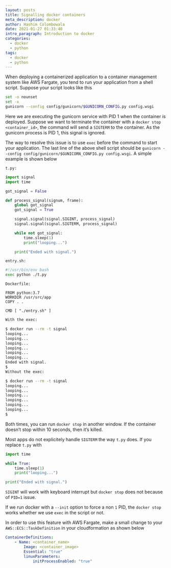 ```yaml
---
layout: posts
title: Signalling docker containers
meta_description: docker
author: Hashim Colombowala
date: 2021-01-27 01:33:40
intro_paragraph: Introduction to docker
categories:
  - docker
  - python
tags:
  - docker
  - python
---
```


When deploying a containerized application to a container management system like AWS Fargate, you tend to run your application from a shell script. Suppose your script looks like this

```sh
set -o nounset
set -x
gunicorn --config config/gunicorn/$GUNICORN_CONFIG.py config.wsgi
```

Here we are executing the gunicorn service with PID 1 when the container is deployed. Suppose we want to terminate the container with a `docker stop <container_id>`, the command will send a `SIGTERM` to the container. As the gunicorn process is PID 1, this signal is ignored.

The way to resolve this issue is to use `exec` before the command to start your application. The last line of the above shell script should be  `gunicorn --config config/gunicorn/$GUNICORN_CONFIG.py config.wsgi`. A simple example is shown below

`t.py:`

```python
import signal
import time

got_signal = False

def process_signal(signum, frame):
    global got_signal
    got_signal = True

    signal.signal(signal.SIGINT, process_signal)
    signal.signal(signal.SIGTERM, process_signal)

    while not got_signal:
        time.sleep(1)
        print("looping...")

    print("Ended with signal.")
```

`entry.sh:`

```sh
#!/usr/bin/env bash
exec python ./t.py
```

`Dockerfile:`

```docker
FROM python:3.7
WORKDIR /usr/src/app
COPY . .

CMD [ "./entry.sh" ]
```

```sh
With the exec:

$ docker run --rm -t signal
looping...
looping...
looping...
looping...
looping...
looping...
Ended with signal.
$ 
Without the exec:

$ docker run --rm -t signal
looping...
looping...
looping...
looping...
looping...
looping...
$
```

Both times, you can run `docker stop` in another window. If the container doesn’t stop within 10 seconds, then it’s killed.

Most apps do not explicitely handle `SIGTERM` the way `t.py` does. If you replace `t.py` with 

```python
import time

while True:
    time.sleep(1)
    print("looping...")

print("Ended with signal.")
```

`SIGINT` will work with keyboard interrupt but `docker stop` does not because of `PID=1` issue.

If we run docker with a `--init` option to force a non `1` PID, the `docker stop` works whether we use `exec` in the script or not.

In order to use this feature with AWS Fargate, make a small change to your `AWS::ECS::TaskDefinition` in your cloudformation as shown below

```yaml
ContainerDefinitions:
    - Name: <container_name>
        Image: <container_image>
        Essential: "true"
        linuxParameters:
            initProcessEnabled: "true"
```

